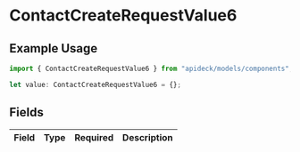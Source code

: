 # ContactCreateRequestValue6

## Example Usage

```typescript
import { ContactCreateRequestValue6 } from "apideck/models/components";

let value: ContactCreateRequestValue6 = {};
```

## Fields

| Field       | Type        | Required    | Description |
| ----------- | ----------- | ----------- | ----------- |